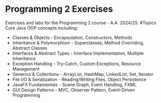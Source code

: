 # Programming 2 Exercises
Exercises and labs for the Programming 2 course - A.A. 2024/25.
#Topics
Core Java OOP concepts including:

- Classes & Objects - Encapsulation, Constructors, Methods
- Inheritance & Polymorphism - Superclasses, Method Overriding, Abstract Classes
- Interfaces & Abstract Types - Interface Implementation, Multiple Inheritance
- Exception Handling - Try-Catch, Custom Exceptions, Resource Management
- Generics & Collections - ArrayList, HashMap, LinkedList, Set, Iterator
- File I/O & Serialization - Reading/Writing Files, Object Persistence
- JavaFX Fundamentals - Scene Graph, Event Handling, FXML
- GUI Design Patterns - MVC, Observer Pattern, Event-Driven Programming
